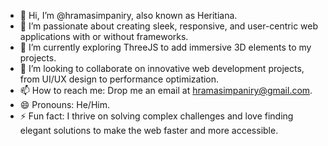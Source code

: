 - 👋 Hi, I’m @hramasimpaniry, also known as Heritiana.  
- 👀 I’m passionate about creating sleek, responsive, and user-centric web applications with or without frameworks.  
- 🌱 I’m currently exploring ThreeJS to add immersive 3D elements to my projects. 
- 💞️ I’m looking to collaborate on innovative web development projects, from UI/UX design to performance optimization.  
- 📫 How to reach me: Drop me an email at hramasimpaniry@gmail.com.  
- 😄 Pronouns: He/Him.  
- ⚡ Fun fact: I thrive on solving complex challenges and love finding elegant solutions to make the web faster and more accessible. 
